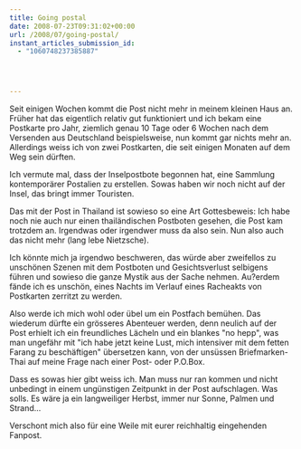 ```yaml
---
title: Going postal
date: 2008-07-23T09:31:02+00:00
url: /2008/07/going-postal/
instant_articles_submission_id:
  - "1060748237385887"




---
```

Seit einigen Wochen kommt die Post nicht mehr in meinem kleinen Haus an. Früher hat das eigentlich relativ gut funktioniert und ich bekam eine Postkarte pro Jahr, ziemlich genau 10 Tage oder 6 Wochen nach dem Versenden aus Deutschland beispielsweise, nun kommt gar nichts mehr an. Allerdings weiss ich von zwei Postkarten, die seit einigen Monaten auf dem Weg sein dürften.

Ich vermute mal, dass der Inselpostbote begonnen hat, eine Sammlung kontemporärer Postalien zu erstellen. Sowas haben wir noch nicht auf der Insel, das bringt immer Touristen.

Das mit der Post in Thailand ist sowieso so eine Art Gottesbeweis: Ich habe noch nie auch nur einen thailändischen Postboten gesehen, die Post kam trotzdem an. Irgendwas oder irgendwer muss da also sein. Nun also auch das nicht mehr (lang lebe Nietzsche).

Ich könnte mich ja irgendwo beschweren, das würde aber zweifellos zu unschönen Szenen mit dem Postboten und Gesichtsverlust selbigens führen und sowieso die ganze Mystik aus der Sache nehmen. Au?erdem fände ich es unschön, eines Nachts im Verlauf eines Racheakts von Postkarten zerritzt zu werden.

Also werde ich mich wohl oder übel um ein Postfach bemühen. Das wiederum dürfte ein grösseres Abenteuer werden, denn neulich auf der Post erhielt ich ein freundliches Lächeln und ein blankes "no hepp", was man ungefähr mit "ich habe jetzt keine Lust, mich intensiver mit dem fetten Farang zu beschäftigen" übersetzen kann, von der unsüssen Briefmarken-Thai auf meine Frage nach einer Post- oder P.O.Box.

Dass es sowas hier gibt weiss ich. Man muss nur ran kommen und nicht unbedingt in einem ungünstigen Zeitpunkt in der Post aufschlagen. Was solls. Es wäre ja ein langweiliger Herbst, immer nur Sonne, Palmen und Strand...

Verschont mich also für eine Weile mit eurer reichhaltig eingehenden Fanpost.
